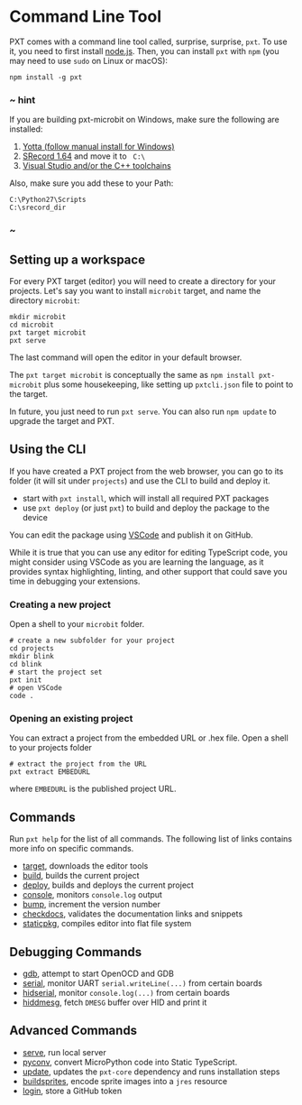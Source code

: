 # Command Line Tool

PXT comes with a command line tool called, surprise, surprise, `pxt`. To use it, you need 
to first install [node.js](https://nodejs.org). Then, you can install `pxt` with `npm`
(you may need to use `sudo` on Linux or macOS):

```
npm install -g pxt
```

### ~ hint

If you are building pxt-microbit on Windows, make sure the following are installed:

1. [Yotta (follow manual install for Windows)](http://docs.yottabuild.org/#installing-on-windows)
2. [SRecord 1.64](https://sourceforge.net/projects/srecord/files/srecord-win32/1.64/) and move it to ``` C:\```
3. [Visual Studio and/or the C++ toolchains](https://www.visualstudio.com/downloads/)

Also, make sure you add these to your Path:
```
C:\Python27\Scripts
C:\srecord_dir
```

### ~

## Setting up a workspace

For every PXT target (editor) you will need to create a directory for your projects.
Let's say you want to install `microbit` target, and name the directory `microbit`:

```
mkdir microbit
cd microbit
pxt target microbit
pxt serve
```

The last command will open the editor in your default browser.

The `pxt target microbit` is conceptually the same as ``npm install pxt-microbit``
plus some housekeeping, like setting up `pxtcli.json` file to point to the target.

In future, you just need to run `pxt serve`. You can also run `npm update` to upgrade 
the target and PXT.

## Using the CLI

If you have created a PXT project from the web browser, you can go to its
folder (it will sit under `projects`) and use the CLI to build and deploy it. 

* start with `pxt install`, which will install all required PXT packages
* use `pxt deploy` (or just `pxt`) to build and deploy the package to the device

You can edit the package using [VSCode](https://code.visualstudio.com/)
and publish it on GitHub. 

While it is true that you can use any editor for editing TypeScript code, you might consider using VSCode as you are learning the language, as it provides syntax highlighting, linting, and other support that could save you time in debugging your extensions.

### Creating a new project

Open a shell to your ``microbit`` folder.

```
# create a new subfolder for your project
cd projects
mkdir blink
cd blink
# start the project set
pxt init
# open VSCode
code .
```

### Opening an existing project 

You can extract a project from the embedded URL or .hex file. Open a shell to your projects folder

```
# extract the project from the URL
pxt extract EMBEDURL
```
where ``EMBEDURL`` is the published project URL.

## Commands

Run ``pxt help`` for the list of all commands. The following list of links contains more info on specific commands.

* [target](/cli/target), downloads the editor tools
* [build](/cli/build), builds the current project
* [deploy](/cli/deploy), builds and deploys the current project
* [console](/cli/console), monitors ``console.log`` output
* [bump](/cli/bump), increment the version number
* [checkdocs](/cli/checkdocs), validates the documentation links and snippets
* [staticpkg](/cli/staticpkg), compiles editor into flat file system

## Debugging Commands

* [gdb](/cli/gdb), attempt to start OpenOCD and GDB
* [serial](/cli/serial), monitor UART ``serial.writeLine(...)`` from certain boards
* [hidserial](/cli/hidserial), monitor ``console.log(...)`` from certain boards
* [hiddmesg](/cli/hiddmesg), fetch ``DMESG`` buffer over HID and print it

## Advanced Commands

* [serve](/cli/serve), run local server
* [pyconv](/cli/pyconv), convert MicroPython code into Static TypeScript.
* [update](/cli/update), updates the ``pxt-core`` dependency and runs installation steps
* [buildsprites](/cli/buildsprites), encode sprite images into a ``jres`` resource
* [login](/cli/login), store a GitHub token
